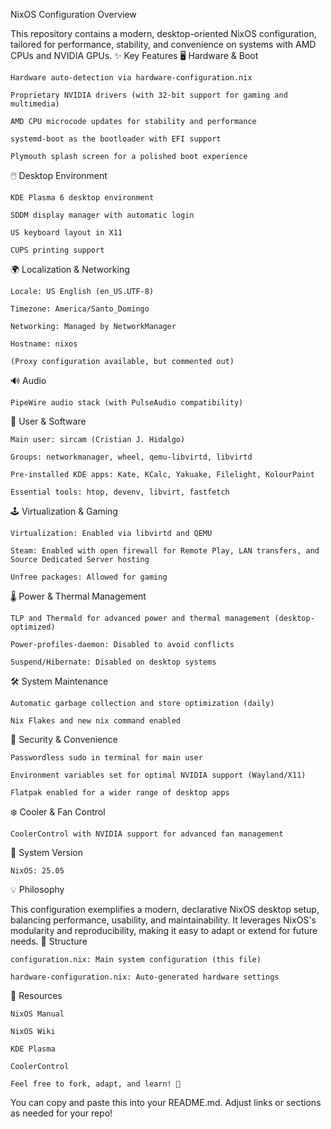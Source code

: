 NixOS Configuration Overview

This repository contains a modern, desktop-oriented NixOS configuration, tailored for performance, stability, and convenience on systems with AMD CPUs and NVIDIA GPUs.
✨ Key Features
🖥️ Hardware & Boot

    Hardware auto-detection via hardware-configuration.nix

    Proprietary NVIDIA drivers (with 32-bit support for gaming and multimedia)

    AMD CPU microcode updates for stability and performance

    systemd-boot as the bootloader with EFI support

    Plymouth splash screen for a polished boot experience

🖱️ Desktop Environment

    KDE Plasma 6 desktop environment

    SDDM display manager with automatic login

    US keyboard layout in X11

    CUPS printing support

🌍 Localization & Networking

    Locale: US English (en_US.UTF-8)

    Timezone: America/Santo_Domingo

    Networking: Managed by NetworkManager

    Hostname: nixos

    (Proxy configuration available, but commented out)

🔊 Audio

    PipeWire audio stack (with PulseAudio compatibility)

👤 User & Software

    Main user: sircam (Cristian J. Hidalgo)

    Groups: networkmanager, wheel, qemu-libvirtd, libvirtd

    Pre-installed KDE apps: Kate, KCalc, Yakuake, Filelight, KolourPaint

    Essential tools: htop, devenv, libvirt, fastfetch

🕹️ Virtualization & Gaming

    Virtualization: Enabled via libvirtd and QEMU

    Steam: Enabled with open firewall for Remote Play, LAN transfers, and Source Dedicated Server hosting

    Unfree packages: Allowed for gaming

🌡️ Power & Thermal Management

    TLP and Thermald for advanced power and thermal management (desktop-optimized)

    Power-profiles-daemon: Disabled to avoid conflicts

    Suspend/Hibernate: Disabled on desktop systems

🛠️ System Maintenance

    Automatic garbage collection and store optimization (daily)

    Nix Flakes and new nix command enabled

🔐 Security & Convenience

    Passwordless sudo in terminal for main user

    Environment variables set for optimal NVIDIA support (Wayland/X11)

    Flatpak enabled for a wider range of desktop apps

❄️ Cooler & Fan Control

    CoolerControl with NVIDIA support for advanced fan management

📝 System Version

    NixOS: 25.05

💡 Philosophy

This configuration exemplifies a modern, declarative NixOS desktop setup, balancing performance, usability, and maintainability. It leverages NixOS's modularity and reproducibility, making it easy to adapt or extend for future needs.
📁 Structure

    configuration.nix: Main system configuration (this file)

    hardware-configuration.nix: Auto-generated hardware settings

🔗 Resources

    NixOS Manual

    NixOS Wiki

    KDE Plasma

    CoolerControl

    Feel free to fork, adapt, and learn! 🚀

You can copy and paste this into your README.md. Adjust links or sections as needed for your repo!
